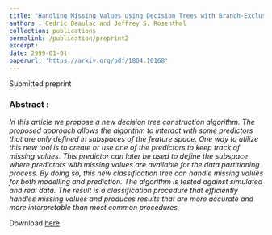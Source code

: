```yaml
---
title: "Handling Missing Values using Decision Trees with Branch-Exclusive Splits"
authors : Cedric Beaulac and Jeffrey S. Rosenthal
collection: publications
permalink: /publication/preprint2
excerpt: 
date: 2999-01-01
paperurl: 'https://arxiv.org/pdf/1804.10168'
---
```

Submitted preprint

### Abstract :

*In this article we propose a new decision tree construction algorithm. The proposed approach allows the algorithm to interact with some predictors that are only defined in subspaces of the feature space. One way to utilize this new tool is to create or use one of the predictors to keep track of missing values. This predictor can later be used to define the subspace where predictors with missing values are available for the data partitioning process. By doing so, this new classification tree can handle missing values for both modelling and prediction. The algorithm is tested against simulated and real data. The result is a classification procedure that efficiently handles missing values and produces results that are more accurate and more interpretable than most common procedures.*

Download [here](https://arxiv.org/pdf/1802.03418)
